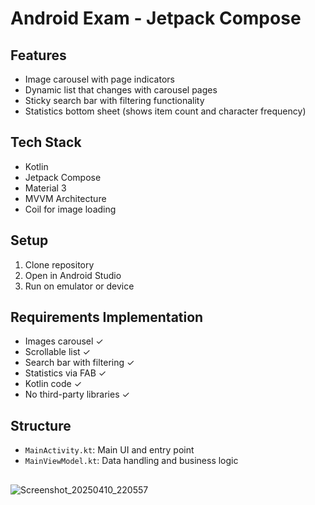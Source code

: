 # Android Exam - Jetpack Compose

## Features
- Image carousel with page indicators
- Dynamic list that changes with carousel pages
- Sticky search bar with filtering functionality
- Statistics bottom sheet (shows item count and character frequency)

## Tech Stack
- Kotlin
- Jetpack Compose
- Material 3
- MVVM Architecture
- Coil for image loading

## Setup
1. Clone repository
2. Open in Android Studio
3. Run on emulator or device

## Requirements Implementation
- Images carousel ✓
- Scrollable list ✓ 
- Search bar with filtering ✓
- Statistics via FAB ✓
- Kotlin code ✓
- No third-party libraries ✓

## Structure
- `MainActivity.kt`: Main UI and entry point
- `MainViewModel.kt`: Data handling and business logic
##
![Screenshot_20250410_220557](https://github.com/user-attachments/assets/0136e2b5-3f81-43a2-aa16-c62f865f8e84)
